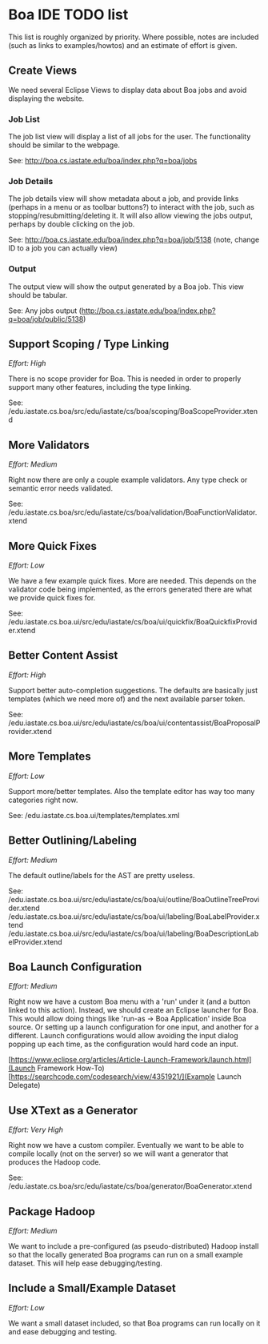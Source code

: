 # Boa IDE TODO list #

This list is roughly organized by priority.  Where possible, notes are included
(such as links to examples/howtos) and an estimate of effort is given.


## Create Views ##

We need several Eclipse Views to display data about Boa jobs and avoid
displaying the website.


### Job List ###

The job list view will display a list of all jobs for the user.  The
functionality should be similar to the webpage.

See: http://boa.cs.iastate.edu/boa/index.php?q=boa/jobs


### Job Details ###

The job details view will show metadata about a job, and provide links (perhaps
in a menu or as toolbar buttons?) to interact with the job, such as
stopping/resubmitting/deleting it.  It will also allow viewing the jobs output,
perhaps by double clicking on the job.

See: http://boa.cs.iastate.edu/boa/index.php?q=boa/job/5138 (note, change ID to a job you can actually view)


### Output ###

The output view will show the output generated by a Boa job.  This view should be tabular.

See: Any jobs output (http://boa.cs.iastate.edu/boa/index.php?q=boa/job/public/5138)


## Support Scoping / Type Linking ##

*Effort: High*

There is no scope provider for Boa.  This is needed in order to properly
support many other features, including the type linking.

See: /edu.iastate.cs.boa/src/edu/iastate/cs/boa/scoping/BoaScopeProvider.xtend


## More Validators ##

*Effort: Medium*

Right now there are only a couple example validators.  Any type check or
semantic error needs validated.

See: /edu.iastate.cs.boa/src/edu/iastate/cs/boa/validation/BoaFunctionValidator.xtend


## More Quick Fixes ##

*Effort: Low*

We have a few example quick fixes.  More are needed.  This depends on the
validator code being implemented, as the errors generated there are what we
provide quick fixes for.

See: /edu.iastate.cs.boa.ui/src/edu/iastate/cs/boa/ui/quickfix/BoaQuickfixProvider.xtend


## Better Content Assist ##

*Effort: High*

Support better auto-completion suggestions.  The defaults are basically just
templates (which we need more of) and the next available parser token.

See: /edu.iastate.cs.boa.ui/src/edu/iastate/cs/boa/ui/contentassist/BoaProposalProvider.xtend


## More Templates ##

*Effort: Low*

Support more/better templates.  Also the template editor has way too many
categories right now.

See: /edu.iastate.cs.boa.ui/templates/templates.xml


## Better Outlining/Labeling ##

*Effort: Medium*

The default outline/labels for the AST are pretty useless.

See: /edu.iastate.cs.boa.ui/src/edu/iastate/cs/boa/ui/outline/BoaOutlineTreeProvider.xtend
     /edu.iastate.cs.boa.ui/src/edu/iastate/cs/boa/ui/labeling/BoaLabelProvider.xtend
     /edu.iastate.cs.boa.ui/src/edu/iastate/cs/boa/ui/labeling/BoaDescriptionLabelProvider.xtend


## Boa Launch Configuration ##

*Effort: Medium*

Right now we have a custom Boa menu with a 'run' under it (and a button linked
to this action).  Instead, we should create an Eclipse launcher for Boa.  This
would allow doing things like 'run-as -> Boa Application' inside Boa source.
Or setting up a launch configuration for one input, and another for a
different.  Launch configurations would allow avoiding the input dialog popping
up each time, as the configuration would hard code an input.

[https://www.eclipse.org/articles/Article-Launch-Framework/launch.html](Launch Framework How-To)
[https://searchcode.com/codesearch/view/4351921/](Example Launch Delegate)


## Use XText as a Generator ##

*Effort: Very High*

Right now we have a custom compiler.  Eventually we want to be able to compile
locally (not on the server) so we will want a generator that produces the
Hadoop code.

See: /edu.iastate.cs.boa/src/edu/iastate/cs/boa/generator/BoaGenerator.xtend


## Package Hadoop ##

*Effort: Medium*

We want to include a pre-configured (as pseudo-distributed) Hadoop install so
that the locally generated Boa programs can run on a small example dataset.
This will help ease debugging/testing.


## Include a Small/Example Dataset ##

*Effort: Low*

We want a small dataset included, so that Boa programs can run locally on it
and ease debugging and testing.
